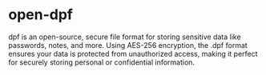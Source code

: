 # open-dpf
dpf is an open-source, secure file format for storing sensitive data like passwords, notes, and more. Using AES-256 encryption, the .dpf format ensures your data is protected from unauthorized access, making it perfect for securely storing personal or confidential information.
